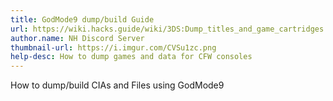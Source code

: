 ```yaml
---
title: GodMode9 dump/build Guide
url: https://wiki.hacks.guide/wiki/3DS:Dump_titles_and_game_cartridges
author.name: NH Discord Server
thumbnail-url: https://i.imgur.com/CVSu1zc.png
help-desc: How to dump games and data for CFW consoles
---
```


How to dump/build CIAs and Files using GodMode9
